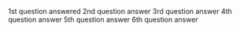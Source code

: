 1st question answered
2nd question answer
3rd question answer
4th question answer
5th question answer
6th question answer
